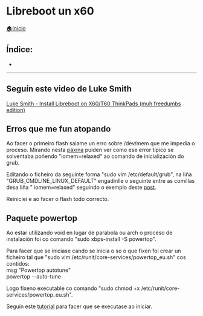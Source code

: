 # Libreboot un x60

[🏠Inicio](../../README.md)

## Índice:
* []()

------

## Seguín este video de Luke Smith
[Luke Smith - Install Libreboot on X60/T60 ThinkPads (muh freedumbs edition)](https://www.youtube.com/watch?v=1K5jo9gk9LQ)

## Erros que me fun atopando
Ao facer o primeiro flash saiame un erro sobre /dev/mem que me impedía o proceso. Mirando nesta [páxina](https://www.flashrom.org/FAQ#What_can_I_do_about_.2Fdev.2Fmem_errors.3F) puiden ver como ese error típico se solventaba poñendo "iomem=relaxed" ao comando de inicialización do grub.  
  
Editando o ficheiro da seguinte forma "sudo vim /etc/default/grub", na liña "GRUB_CMDLINE_LINUX_DEFAULT" engadinlle o seguinte entre as comillas desa liña " iomem=relaxed" seguindo o exemplo deste [post](https://askubuntu.com/questions/19486/how-do-i-add-a-kernel-boot-parameter).  
  
Reiniciei e ao facer o flash todo correcto.

## Paquete powertop
Ao estar utilizando void en lugar de parabola ou arch o proceso de instalación foi co comando "sudo xbps-install -S powertop".  
  
Para facer que se iniciase cando se inicia o so o que fixen foi crear un ficheiro tal que "sudo vim /etc/runit/core-services/powertop_eu.sh" cos contidos:  
	msg "Powertop autotune"  
	powertop --auto-tune  
  
Logo fíxeno executable co comando "sudo chmod +x /etc/runit/core-services/powertop_eu.sh".  
  
Seguín este [tutorial](https://caioalonso.com/2018/11/05/running-powertop-on-boot-on-void-linux.html) para facer que se executase ao iniciar.
